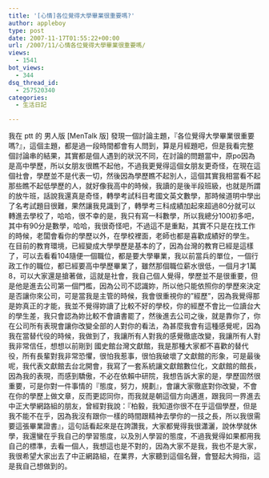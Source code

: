 ```yaml
---
title: '[心情]各位覺得大學畢業很重要嗎?'
author: appleboy
type: post
date: 2007-11-17T01:55:22+00:00
url: /2007/11/心情各位覺得大學畢業很重要嗎/
views:
  - 1541
bot_views:
  - 344
dsq_thread_id:
  - 257520340
categories:
  - 生活日記

---
```

我在 ptt 的 男人版 [MenTalk 版] 發現一個討論主題，『各位覺得大學畢業很重要嗎?』，這個主題，都是過一段時間都會有人問到，算是月經題吧，但是我看完整個討論串的結果，其實都是個人遇到的狀況不同，在討論的問題當中，原po因為是高中學歷，所以女朋友很瞧不起他，不過我更覺得這個女朋友更奇怪，在現在這個社會，學歷並不是代表一切，然後因為學歷瞧不起別人，這個其實我相當看不起那些瞧不起低學歷的人，就好像我高中的時候，我讀的是後半段班級，也就是所謂的放牛班，話說我還真是奇怪，轉學考試科目考國文英文數學，那時候道明中學出了名考試題目很難，果然讓我見識到了，轉學考三科成績加起來超過80分就可以轉進去學校了，哈哈，很不幸的是，我只有寫一科數學，所以我總分100初多吧，其中有90分是數學，哈哈，我很奇怪吧，不過這不是重點，其實不只是在找工作的時候，老闆會看你的學歷以外，在學校裡面，老師也都是喜歡成績好的學生。 <!--more--> 在目前的教育環境，已經變成大學學歷是基本的了，因為台灣的教育已經是這樣了，可以去看看104隨便一個職位，都是要大學畢業，我以前當兵的單位，一個行政工作的職位，都已經要高中學歷畢業了，雖然那個職位薪水很低，一個月才1萬8，可以大家還是搶著做，這就是社會，我自己個人覺得，學歷並不是很重要，但是他是進去公司第一個門檻，因為公司不認識妳，所以他只能依照你的學歷來決定是否讓你來公司，可是當我是主管的時候，我會很重視你的&#8221;經歷&#8221;，因為我覺得那是妳真正的才能，我並不覺得妳讀了比較不好的學校，你的經歷不會比一位讀台大的學生差，我只會認為妳比較不會讀書罷了，然後進去公司之後，就是靠你了，你在公司所有表現會讓你改變全部的人對你的看法，為甚麼我會有這種感覺呢，因為我在當替代役的時候，我做到了，我讓所有人對我的感覺徹底改變，我讓所有人對我非常信任，想想以前剛到 國史館台灣文獻館，我是那種大家都不喜歡的替代役，所有長輩對我非常恐懼，很怕我惹事，很怕我破壞了文獻館的形象，可是最後呢，我代表文獻館去台北開會，我寫了一套系統讓文獻館數位化，文獻館的館長，因為我的表現，而感到驕傲，不必在依賴中研院，我想告訴大家的是，學歷固然很重要，可是你對一件事情的『態度，努力，規劃』，會讓大家徹底對你改變，不會在你的學歷上做文章，反而更認同你，而我就是朝這個方向邁進，跟我同一界進去中正大學網路組的朋友，曾經對我說：『柏毅，我知道你很不在乎這個學歷，但是我不能不在乎，因為我沒有跟你一樣的時間跟精神去學你的一技之長，所以我很需要這張畢業證書』，這句話看起來是在誇讚我，大家都覺得我很瀟灑，說休學就休學，我還蠻在乎我自己的學習態度，以及別人學習的態度，不過我覺得如果都用我自己的標準，去看一個人，我想這也是不對的，因為大家不是我，我也不是大家，我很希望大家出去了中正網路組，在業界，大家聽到這個名聲，會豎起大拇指，這是我自己想做到的。